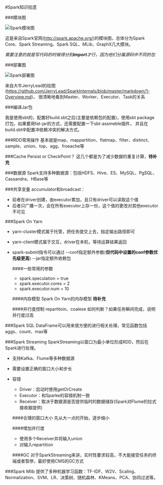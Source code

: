 #Spark知识拾遗

###模块图

![Spark模块图](http://spark.apache.org/images/spark-stack.png)

这是来自Spark官网(<http://spark.apache.org/>)的模块图，总体分为Spark Core、Spark Streaming、Spark SQL、MLib、GraphX几大模块。

_需要注意的就是写代码的时候得分别**import**才行，因为他们分属源码中不同的包_

###部署图

![Spark部署图](https://github.com/JerryLead/SparkInternals/blob/master/markdown/PNGfigures/deploy.png)

来自大牛JerryLead的绘图(<https://github.com/JerryLead/SparkInternals/blob/master/markdown/1-Overview.md>)， 很清晰地看到Master、Worker、Executor、Task的关系

###编译Jar包

我是使用sbt的，配置好build.sbt之后(主要是依赖包的配置)，使用sbt package打包，如果要用fat-jar的方式，还需要配置一下sbt-assmeble插件， 并且在build.sbt中配置冲依赖冲突的解决方式。

###RDD常用操作
基本就是map、mappartition、flatmap、filter、distinct、sample、union、top、agg、froeache等

###Cache Persist or CheckPoint？
这几个都是为了减少数据的重复计算，__待补充__

###数据源
Spark支持多种数据源：包括HDFS、Hive、ES、MySQL、PgSQL、Cassandra、HBase等

###共享变量
accumulator和broadcast：
+ 前者在driver创建，由executor累加，且只有driver可以读取这个值
+ 后者只广播一次，会在所有executor上存一份，这个值的更改对其他executor不可见

###Spark On Yarn
+ yarn-cluster模式属于托管，把任务提交上去，指定输出路径即可
+ yarn-client模式属于交互，driver在本机，等待运算结果返回
+ spark-submit指令可以通过 --conf指定额外参数(**但代码中设置的conf参数优先级更高**) --jar指定额外依赖包 

    ####一些常用的参数
    + spark.speculation = true
    + spark.executor.cores = 2
    + spark.executor.num = 10

    ####内存模型
    Spark On Yarn的内存模型 __待补充__

    ####并行度控制
    repartitoin、coalese
    如何判断？如果任务瞬间完成，说明并行度过高

###Spark SQL
DataFrame可以用来很方便的进行相关处理，常见函数包括aggs、count、max等

###Spark Streaming
SparkStreaming以窗口为最小单位形成RDD，然后在Spark进行处理。

  + 支持Kafka、Flume等多种数据源
  + 需要设置正确的窗口大小和步长
  + 容错
    + Driver：启动时使用getOrCreate
    + Executor：和Sparke的容错机制一致
    + Receiver：取决于数据源是否提供临时的数据储存(Spark对Flume的拉式接收器提供)

    ####合理的窗口大小
    先从大一点的开始，逐步缩小
    
    ####增加并行度
    + 使用多个Receiver并将输入union
    + 对输入repartition
    
    ####GC
    对于SparkStreaming来讲，实时性要求较高，不大能接受任务的终端或者暂停，最好使用CMS的GC方式
    
###Spark Mlib
提供了多种机器学习函数：TF-IDF、W2V、Scaling、Normalization、SVM、LR、决策树、随机森林、KMeans、PCA、协同过滤等。





  
